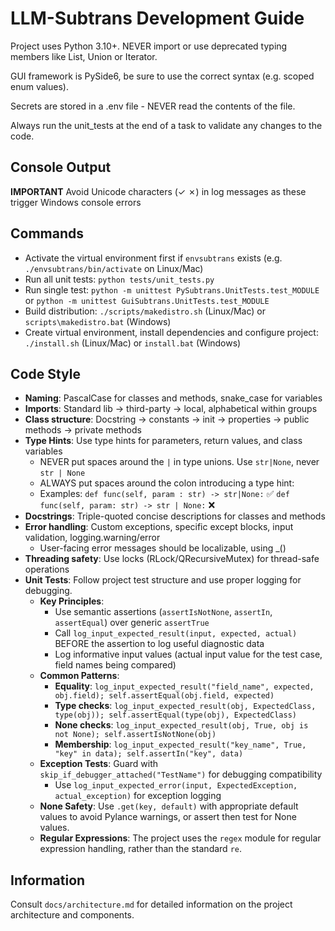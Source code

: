 # LLM-Subtrans Development Guide

Project uses Python 3.10+. NEVER import or use deprecated typing members like List, Union or Iterator.

GUI framework is PySide6, be sure to use the correct syntax (e.g. scoped enum values).

Secrets are stored in a .env file - NEVER read the contents of the file.

Always run the unit_tests at the end of a task to validate any changes to the code.

## Console Output
**IMPORTANT** Avoid Unicode characters (✓ ✗) in log messages as these trigger Windows console errors

## Commands
- Activate the virtual environment first if `envsubtrans` exists (e.g. `./envsubtrans/bin/activate` on Linux/Mac)
- Run all unit tests: `python tests/unit_tests.py` 
- Run single test: `python -m unittest PySubtrans.UnitTests.test_MODULE` or `python -m unittest GuiSubtrans.UnitTests.test_MODULE`
- Build distribution: `./scripts/makedistro.sh` (Linux/Mac) or `scripts\makedistro.bat` (Windows)
- Create virtual environment, install dependencies and configure project: `./install.sh` (Linux/Mac) or `install.bat` (Windows)

## Code Style
- **Naming**: PascalCase for classes and methods, snake_case for variables
- **Imports**: Standard lib → third-party → local, alphabetical within groups
- **Class structure**: Docstring → constants → init → properties → public methods → private methods
- **Type Hints**: Use type hints for parameters, return values, and class variables
  - NEVER put spaces around the `|` in type unions. Use `str|None`, never `str | None`
  - ALWAYS put spaces around the colon introducing a type hint:
  - Examples: 
    `def func(self, param : str) -> str|None:` ✅ 
    `def func(self, param: str) -> str | None:` ❌
- **Docstrings**: Triple-quoted concise descriptions for classes and methods
- **Error handling**: Custom exceptions, specific except blocks, input validation, logging.warning/error
  - User-facing error messages should be localizable, using _()
- **Threading safety**: Use locks (RLock/QRecursiveMutex) for thread-safe operations
- **Unit Tests**: Follow project test structure and use proper logging for debugging.
  - **Key Principles**:
    - Use semantic assertions (`assertIsNotNone`, `assertIn`, `assertEqual`) over generic `assertTrue` 
    - Call `log_input_expected_result(input, expected, actual)` BEFORE the assertion to log useful diagnostic data
    - Log informative input values (actual input value for the test case, field names being compared)
  - **Common Patterns**:
    - **Equality**: `log_input_expected_result("field_name", expected, obj.field); self.assertEqual(obj.field, expected)`
    - **Type checks**: `log_input_expected_result(obj, ExpectedClass, type(obj)); self.assertEqual(type(obj), ExpectedClass)`
    - **None checks**: `log_input_expected_result(obj, True, obj is not None); self.assertIsNotNone(obj)`
    - **Membership**: `log_input_expected_result("key_name", True, "key" in data); self.assertIn("key", data)`
  - **Exception Tests**: Guard with `skip_if_debugger_attached("TestName")` for debugging compatibility
    - Use `log_input_expected_error(input, ExpectedException, actual_exception)` for exception logging
  - **None Safety**: Use `.get(key, default)` with appropriate default values to avoid Pylance warnings, or assert then test for None values.
  - **Regular Expressions**: The project uses the `regex` module for regular expression handling, rather than the standard `re`.

## Information
Consult `docs/architecture.md` for detailed information on the project architecture and components.
